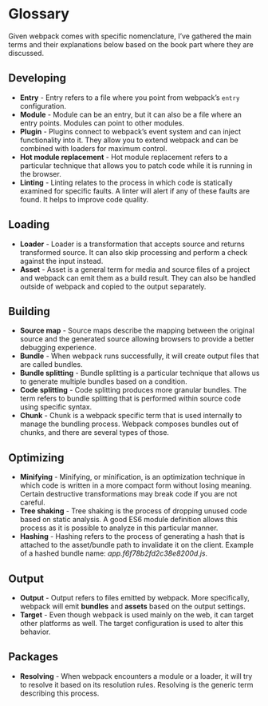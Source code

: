 # Glossary

Given webpack comes with specific nomenclature, I’ve gathered the main terms and their explanations below based on the book part where they are discussed.

## Developing

* **Entry** - Entry refers to a file where you point from webpack’s `entry` configuration.
* **Module** - Module can be an entry, but it can also be a file where an entry points. Modules can point to other modules.
* **Plugin** - Plugins connect to webpack’s event system and can inject functionality into it. They allow you to extend webpack and can be combined with loaders for maximum control.
* **Hot module replacement** - Hot module replacement refers to a particular technique that allows you to patch code while it is running in the browser.
* **Linting** - Linting relates to the process in which code is statically examined for specific faults. A linter will alert if any of these faults are found. It helps to improve code quality.

## Loading

* **Loader** - Loader is a transformation that accepts source and returns transformed source. It can also skip processing and perform a check against the input instead.
* **Asset** - Asset is a general term for media and source files of a project and webpack can emit them as a build result. They can also be handled outside of webpack and copied to the output separately.

## Building

* **Source map** - Source maps describe the mapping between the original source and the generated source allowing browsers to provide a better debugging experience.
* **Bundle** - When webpack runs successfully, it will create output files that are called bundles.
* **Bundle splitting** - Bundle splitting is a particular technique that allows us to generate multiple bundles based on a condition.
* **Code splitting** - Code splitting produces more granular bundles. The term refers to bundle splitting that is performed within source code using specific syntax.
* **Chunk** - Chunk is a webpack specific term that is used internally to manage the bundling process. Webpack composes bundles out of chunks, and there are several types of those.

## Optimizing

* **Minifying** - Minifying, or minification, is an optimization technique in which code is written in a more compact form without losing meaning. Certain destructive transformations may break code if you are not careful.
* **Tree shaking** - Tree shaking is the process of dropping unused code based on static analysis. A good ES6 module definition allows this process as it is possible to analyze in this particular manner.
* **Hashing** - Hashing refers to the process of generating a hash that is attached to the asset/bundle path to invalidate it on the client. Example of a hashed bundle name: *app.f6f78b2fd2c38e8200d.js*.

## Output

* **Output** - Output refers to files emitted by webpack. More specifically, webpack will emit **bundles** and **assets** based on the output settings.
* **Target** - Even though webpack is used mainly on the web, it can target other platforms as well. The target configuration is used to alter this behavior.

## Packages

* **Resolving** - When webpack encounters a module or a loader, it will try to resolve it based on its resolution rules. Resolving is the generic term describing this process.
